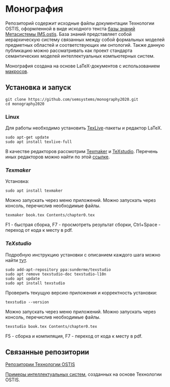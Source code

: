 # **Монография**
Репозиторий содержит исходные файлы документации Технологии OSTIS, оформленной в виде исходного текста [базы знаний Метасистемы IMS.ostis](https://github.com/ShunkevichDV/ims.ostis.kb). База знаний представляет собой иерархическую систему связанных между собой формальных моделей предметных областей и соответствующих
им онтологий. Также данную публикацию можно рассматривать как проект стандарта семантических моделей
интеллектуальных компьютерных систем.

Монография создана на основе LaTeX-документов с использованием [макросов](scn.tex). 

## **Установка и запуск**
```
git clone https://github.com/semsystems/monography2020.git
cd monography2020
``` 

### **Linux**
Для работы необходимо установить [TexLive](https://tug.org/texlive/)-пакеты и редактор LaTeX. 
```
sudo apt-get update
sudo apt install texlive-full
```

В качестве редакторов рассмотрим [Texmaker](https://community.linuxmint.com/software/view/texmaker) и [TeXstudio](https://www.texstudio.org/). Перечень иных редакторов можно найти по этой [ссылке](https://tex.stackexchange.com/questions/339/latex-editors-ides).

### *Texmaker*
Установка:
```
sudo apt install texmaker
```

Можно запускать через меню приложений. Можно запускать через консоль, перечислив необходимые файлы.
```
texmaker book.tex Contents/chapter0.tex
```

F1 - быстрая сборка, F7 - просмотреть результат сборки, Ctrl+Space - переход от кода к месту в pdf.

### *TeXstudio*
Подробную инструкцию установки c описанием каждого шага можно найти [тут](https://linuxhint.com/install-texstudio-latex-editor-linux/).
```
sudo add-apt-repository ppa:sunderme/texstudio
sudo apt remove texstudio-doc texstudio-l10n
sudo apt update
sudo apt install texstudio
```

Проверить текущую версию приложения и корректность установки:
```
texstudio --version
```

Можно запускать через меню приложений. Можно запускать через консоль, перечислив необходимые файлы.
```
texstudio book.tex Contents/chapter0.tex
```

F5 - сборка и компиляция, F7 - переход от кода к месту в pdf.

## **Связанные репозитории**

[Репозитории Технологии OSTIS](https://github.com/ostis-dev)

[Примеры интеллектуальных систем](https://github.com/ostis-apps), созданных на основе Технологии OSTIS.
